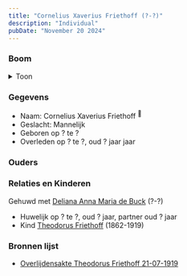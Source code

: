 ```yaml
---
title: "Cornelius Xaverius Friethoff (?-?)"
description: "Individual"
pubDate: "November 20 2024"
---
```


### Boom
<details><summary>Toon</summary>

![test](https://www.plantuml.com/plantuml/svg/hPB1QW8n48RlUOf13sqFmgvBQnLHgtN1qfPIBFGcsSteXiqcCibM5l7T6tLH3pruw2KCysVc_sQIaNMSN5aePdEfrvnu0GbFynMPKek9KOR04TVMIwWTowH0I2Mb2eyn5cjNGO55WcIFAUkGqBXgZUoYQwgujR1b030s993ccKnpZTRs-mMNUZ20YEqOku6FWvLbx5ZIc1ZIg6HfuPl_8Es3c2Iwp2oN3U0MPa7G3jjmwjESHl5zFFPcswL49NRGxoKygHQ9SKvXRm1365veDY-LMd0j5YaPQnFZgUfBknF5iqVWciEJziSR9yd1ppekq_pC404qu_4qcaR_urrRztiR54BgrLuukCL147H2Q2gvobo5IfcDTpmLp3Cqmj1VYmew7RXYGRFtEOIF3ssulRi6jnt2ozShXDsm2v--1vBWXUUfNwRLgebPlQPpefwaLRCnDa8j_7_y1G00)
</details>

### Gegevens
- Naam: Cornelius Xaverius Friethoff <sup><a href="../s00360/" style="text-decoration:none" title="Overlijdensakte Theodorus Friethoff 21-07-1919">:link:</a></sup>
- Geslacht: Mannelijk
- Geboren op ? te ? 
- Overleden op ? te ?, oud ? jaar jaar 

### Ouders

### Relaties en Kinderen

Gehuwd met [Deliana Anna Maria de Buck](../i00213/) (?-?) 
- Huwelijk op ? te ?, oud ? jaar, partner oud ? jaar 
- Kind [Theodorus Friethoff](../i00077/) (1862-1919)

### Bronnen lijst
- [Overlijdensakte Theodorus Friethoff 21-07-1919](../s00360/)